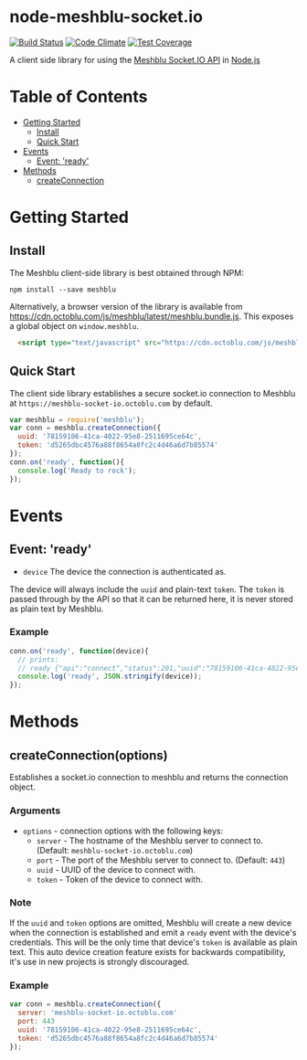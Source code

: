# node-meshblu-socket.io

[![Build Status](https://travis-ci.org/octoblu/meshblu-npm.svg?branch=master)](https://travis-ci.org/octoblu/meshblu-npm)
[![Code Climate](https://codeclimate.com/github/octoblu/meshblu-npm/badges/gpa.svg)](https://codeclimate.com/github/octoblu/meshblu-npm)
[![Test Coverage](https://codeclimate.com/github/octoblu/meshblu-npm/badges/coverage.svg)](https://codeclimate.com/github/octoblu/meshblu-npm)

A client side library for using the [Meshblu Socket.IO API](https://meshblu-socketio.readme.io/) in [Node.js](https://nodejs.org)

# Table of Contents

* [Getting Started](#getting-started)
  * [Install](#install)
  * [Quick Start](#quick-start)
* [Events](#events)
  * [Event: 'ready'](#event-ready)
* [Methods](#methods)
  * [createConnection](#createConnection)

# Getting Started

## Install

The Meshblu client-side library is best obtained through NPM:

```shell
npm install --save meshblu
```

Alternatively, a browser version of the library is available from https://cdn.octoblu.com/js/meshblu/latest/meshblu.bundle.js. This exposes a global object on `window.meshblu`.

```html
  <script type="text/javascript" src="https://cdn.octoblu.com/js/meshblu/latest/meshblu.bundle.js" ></script>
```

## Quick Start

The client side library establishes a secure socket.io connection to Meshblu at `https://meshblu-socket-io.octoblu.com` by default.

```javascript
var meshblu = require('meshblu');
var conn = meshblu.createConnection({
  uuid: '78159106-41ca-4022-95e8-2511695ce64c',
  token: 'd5265dbc4576a88f8654a8fc2c4d46a6d7b85574'
});
conn.on('ready', function(){
  console.log('Ready to rock');
});
```

# Events

## Event: 'ready'

* `device` The device the connection is authenticated as.

The device will always include the `uuid` and plain-text `token`. The `token` is passed through by the API so that it can be returned here, it is never stored as plain text by Meshblu.

### Example

```javascript
conn.on('ready', function(device){
  // prints:
  // ready {"api":"connect","status":201,"uuid":"78159106-41ca-4022-95e8-2511695ce64c","token":"d5265dbc4576a88f8654a8fc2c4d46a6d7b85574"}
  console.log('ready', JSON.stringify(device));
});
```

# Methods

## createConnection(options)

Establishes a socket.io connection to meshblu and returns the connection object.

### Arguments

* `options` - connection options with the following keys:
  * `server` - The hostname of the Meshblu server to connect to. (Default: `meshblu-socket-io.octoblu.com`)
  * `port` - The port of the Meshblu server to connect to. (Default: `443`)
  * `uuid` - UUID of the device to connect with.
  * `token` - Token of the device to connect with.

### Note

If the `uuid` and `token` options are omitted, Meshblu will create a new device when the connection is established and emit a `ready` event with the device's credentials. This will be the only time that device's `token` is available as plain text. This auto device creation feature exists for backwards compatibility, it's use in new projects is strongly discouraged.

### Example

```javascript
var conn = meshblu.createConnection({
  server: 'meshblu-socket-io.octoblu.com'
  port: 443
  uuid: '78159106-41ca-4022-95e8-2511695ce64c',
  token: 'd5265dbc4576a88f8654a8fc2c4d46a6d7b85574'
});
```
